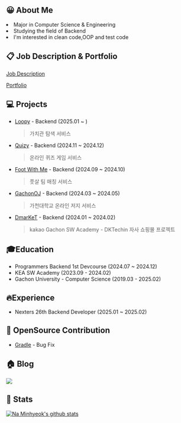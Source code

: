 ## 😀 About Me
<p>
<li>Major in Computer Science & Engineering</li>
<li>Studying the field of Backend</li>
<li>I'm interested in clean code,OOP and test code</li>
</p>

## 📋 Job Description & Portfolio
[Job Description](https://almondine-bolt-1cd.notion.site/13d8fce1836b80a590c1ebf8e6dc5e91?pvs=74)

[Portfolio](https://almondine-bolt-1cd.notion.site/5a674683ca194f46bbe698f5ec852067?pvs=74)
## 💻 Projects
- [Loopy](https://github.com/Nexters/Jaknaeso-server) - Backend (2025.01 ~ )
  > 가치관 탐색 서비스
- [Quizy](https://github.com/prgrms-web-devcourse-final-project/WEB1_1_Endpoint_BE) - Backend (2024.11 ~ 2024.12)
  > 온라인 퀴즈 게임 서비스
- [Foot With Me](https://github.com/prgrms-be-devcourse/NBE1_2_Team04) - Backend (2024.09 ~ 2024.10)
  > 풋살 팀 매칭 서비스
- [GachonOJ](https://github.com/gcu-LastDance/GachonOJ-Backend) - Backend (2024.03 ~ 2024.05)
  > 가천대학교 온라인 저지 서비스
- [DmarKeT](https://github.com/NaMinhyeok/dmarket-back) - Backend (2024.01 ~ 2024.02)
  > kakao Gachon SW Academy - DKTechin 자사 쇼핑몰 프로젝트

[//]: # (## Award)

[//]: # (<p>)
[//]: # (</p>)
[//]: # ()
[//]: # (<br>)


[//]: # (## Certificate)

[//]: # (<p>)

[//]: # (</p>)

## 🎓Education
- Programmers Backend 1st Devcourse (2024.07 ~ 2024.12)
- KEA SW Academy (2023.09 - 2024.02)
- Gachon University - Computer Science (2019.03 - 2025.02)

## 🔥Experience
- Nexters 26th Backend Developer (2025.01 ~ 2025.02)

## 🚀 OpenSource Contribution
- [Gradle](https://github.com/gradle/gradle/pull/32639) - Bug Fix

[//]: # (<p>)

[//]: # (</p>)

[//]: # ()
[//]: # (<br>)

## 🏠 Blog
<a href="https://velog.io/@naminhyeok"><img src="https://velog-readme-stats.vercel.app/api?name=naminhyeok"/></a>
## 🎲 Stats
[![Na Minhyeok's github stats](https://github-readme-stats.vercel.app/api?username=Naminhyeok)](https://github.com/naminhyeok/github-readme-stats)
